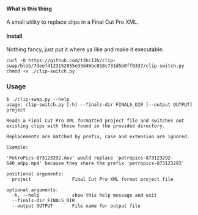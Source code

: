 #### What is this thing

A small utility to replace clips in a Final Cut Pro XML.

#### Install

Nothing fancy, just put it where ya like and make it executable.

```shell
curl -O https://github.com/t3hc13h/clip-swap/blob/7deef4123152055e33d46bc018c731d5b0ff0337/clip-switch.py
chmod +x ./clip-switch.py
```

### Usage
```shell
$ ./clip-swap.py --help
usage: clip-switch.py [-h] --finals-dir FINALS_DIR [--output OUTPUT] project

Reads a Final Cut Pro XML formatted project file and switches out existing clips with those found in the provided directory.

Replacements are matched by prefix, case and extension are ignored.

Example:

'PetroPics-873123292.mov' would replace 'petropics-873123292-640_adpp.mp4' because they share the prefix 'petropics-873123292'

positional arguments:
  project               Final Cut Pro XML format project file

optional arguments:
  -h, --help            show this help message and exit
  --finals-dir FINALS_DIR
  --output OUTPUT       File name for output file
```
